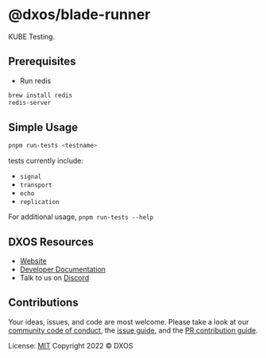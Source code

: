
# @dxos/blade-runner

KUBE Testing.

## Prerequisites

- Run redis

```bash
brew install redis
redis-server
```

## Simple Usage
```bash
pnpm run-tests <testname>
```

tests currently include:

* `signal`
* `transport`
* `echo`
* `replication`

For additional usage, `pnpm run-tests --help`

## DXOS Resources

- [Website](https://dxos.org)
- [Developer Documentation](https://docs.dxos.org)
- Talk to us on [Discord](https://discord.gg/eXVfryv3sW)

## Contributions

Your ideas, issues, and code are most welcome. Please take a look at our [community code of conduct](https://github.com/dxos/dxos/blob/main/CODE_OF_CONDUCT.md), the [issue guide](https://github.com/dxos/dxos/blob/main/CONTRIBUTING.md#submitting-issues), and the [PR contribution guide](https://github.com/dxos/dxos/blob/main/CONTRIBUTING.md#submitting-prs).

License: [MIT](./LICENSE) Copyright 2022 © DXOS

